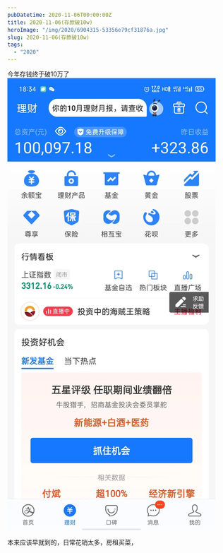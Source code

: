 ```yaml
---
pubDatetime: 2020-11-06T00:00:00Z
title: 2020-11-06(存款破10w)
heroImage: "/img/2020/6904315-53356e79cf31876a.jpg"
slug: 2020-11-06(存款破10w)
tags:
  - "2020"
---
```


今年存钱终于破10万了
![](../../../../public/img/2020/6904315-53356e79cf31876a.jpg)

本来应该早就到的，日常花销太多，房租买菜，
